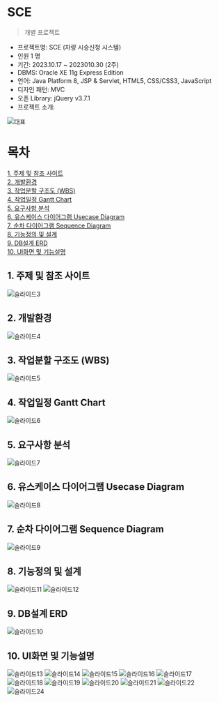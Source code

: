 SCE
==========
> 개별 프로젝트

- 프로젝트명: SCE (차량 시승신청 시스템) <br>
- 인원 1 명<br>
- 기간: 2023.10.17 ~ 2023010.30 (2주) <br>
- DBMS: Oracle XE 11g Express Edition <br>
- 언어: Java Platform 8, JSP & Servlet, HTML5, CSS/CSS3, JavaScript
- 디자인 패턴: MVC <br>
- 오픈 Library: jQuery v3.7.1
- 프로젝트 소개: 

![대표](https://github.com/BJEYEON/SCE_1stProject/assets/137759379/822345e2-6d58-4ea8-b96a-fe34bb29e49b)


# 목차
[1. 주제 및 참조 사이트](https://github.com/BJEYEON/SCE_1stProject#1-%EC%A3%BC%EC%A0%9C-%EB%B0%8F-%EC%B0%B8%EC%A1%B0-%EC%82%AC%EC%9D%B4%ED%8A%B8)<br>
[2. 개발환경](https://github.com/BJEYEON/SCE_1stProject#2-%EA%B0%9C%EB%B0%9C%ED%99%98%EA%B2%BD)<br>
[3. 작업분할 구조도 (WBS)](https://github.com/BJEYEON/SCE_1stProject#3-%EC%9E%91%EC%97%85%EB%B6%84%ED%95%A0-%EA%B5%AC%EC%A1%B0%EB%8F%84-wbs)<br>
[4. 작업일정 Gantt Chart](https://github.com/BJEYEON/SCE_1stProject#4-%EC%9E%91%EC%97%85%EC%9D%BC%EC%A0%95-gantt-chart)<br>
[5. 요구사항 분석](https://github.com/BJEYEON/SCE_1stProject#5-%EC%9A%94%EA%B5%AC%EC%82%AC%ED%95%AD-%EB%B6%84%EC%84%9D)<br>
[6. 유스케이스 다이어그램 Usecase Diagram](https://github.com/BJEYEON/SCE_1stProject#6-%EC%9C%A0%EC%8A%A4%EC%BC%80%EC%9D%B4%EC%8A%A4-%EB%8B%A4%EC%9D%B4%EC%96%B4%EA%B7%B8%EB%9E%A8-usecase-diagram)<br>
[7. 순차 다이어그램 Sequence Diagram](https://github.com/BJEYEON/SCE_1stProject#7-%EC%88%9C%EC%B0%A8-%EB%8B%A4%EC%9D%B4%EC%96%B4%EA%B7%B8%EB%9E%A8-sequence-diagram)<br>
[8. 기능정의 및 설계](https://github.com/BJEYEON/SCE_1stProject#8-%EA%B8%B0%EB%8A%A5%EC%A0%95%EC%9D%98-%EB%B0%8F-%EC%84%A4%EA%B3%84)<br>
[9. DB설계 ERD](https://github.com/BJEYEON/SCE_1stProject#9-db%EC%84%A4%EA%B3%84-erd)<br>
[10. UI화면 및 기능설명](https://github.com/BJEYEON/SCE_1stProject#10-ui%ED%99%94%EB%A9%B4-%EB%B0%8F-%EA%B8%B0%EB%8A%A5%EC%84%A4%EB%AA%85)<br>

## 1. 주제 및 참조 사이트
![슬라이드3](https://github.com/BJEYEON/SCE_1stProject/assets/137759379/549e2968-1c4d-4f9b-b069-3020f2419fab)
## 2. 개발환경
![슬라이드4](https://github.com/BJEYEON/SCE_1stProject/assets/137759379/20599d85-aba5-47d3-bb66-8788c78bbe77)
## 3. 작업분할 구조도 (WBS)
![슬라이드5](https://github.com/BJEYEON/SCE_1stProject/assets/137759379/1001712e-4b20-47eb-9b52-ef8feb2c1260)
## 4. 작업일정 Gantt Chart
![슬라이드6](https://github.com/BJEYEON/SCE_1stProject/assets/137759379/20f6db12-5dac-4283-8472-903b37ef5c7c)
## 5. 요구사항 분석
![슬라이드7](https://github.com/BJEYEON/SCE_1stProject/assets/137759379/a7b79104-3970-4a48-b147-e0201e3b9023)
## 6. 유스케이스 다이어그램 Usecase Diagram
![슬라이드8](https://github.com/BJEYEON/SCE_1stProject/assets/137759379/94ebfebe-bd70-4915-b2c2-aab30e1e0cd3)
## 7. 순차 다이어그램 Sequence Diagram
![슬라이드9](https://github.com/BJEYEON/SCE_1stProject/assets/137759379/e896a4e2-bccc-4fb1-a5a8-e160e83185b7)
## 8. 기능정의 및 설계
![슬라이드11](https://github.com/BJEYEON/SCE_1stProject/assets/137759379/9e1d4d1b-8b14-4782-a9b2-d14db00714ab)
![슬라이드12](https://github.com/BJEYEON/SCE_1stProject/assets/137759379/9ec51686-c850-4266-a7aa-47a35bc2772d)
## 9. DB설계 ERD
![슬라이드10](https://github.com/BJEYEON/SCE_1stProject/assets/137759379/823469b1-59a6-4b21-9096-6a264ad3eae3)

## 10. UI화면 및 기능설명
![슬라이드13](https://github.com/BJEYEON/SCE_1stProject/assets/137759379/109ced82-f932-44c8-8dda-49872e37e4a1)
![슬라이드14](https://github.com/BJEYEON/SCE_1stProject/assets/137759379/c1628fdd-d86e-4775-a8b3-54462bfb2677)
![슬라이드15](https://github.com/BJEYEON/SCE_1stProject/assets/137759379/124a19c4-1961-4541-821c-25615ffc0d7b)
![슬라이드16](https://github.com/BJEYEON/SCE_1stProject/assets/137759379/a95831a2-210c-441e-9a79-c27ff9f31edf)
![슬라이드17](https://github.com/BJEYEON/SCE_1stProject/assets/137759379/7f8ccbb1-e04e-49f5-a60d-d54c6e98e778)
![슬라이드18](https://github.com/BJEYEON/SCE_1stProject/assets/137759379/a5b03499-7127-4c62-bb3a-31bc9025d576)
![슬라이드19](https://github.com/BJEYEON/SCE_1stProject/assets/137759379/a0837230-5e77-4105-899e-ad23e4ebb008)
![슬라이드20](https://github.com/BJEYEON/SCE_1stProject/assets/137759379/4f0e8395-7676-4300-a097-248786691261)
![슬라이드21](https://github.com/BJEYEON/SCE_1stProject/assets/137759379/4d896bbe-0b1e-44b7-83b7-04d372ef6fd6)
![슬라이드22](https://github.com/BJEYEON/SCE_1stProject/assets/137759379/79aa184e-00cc-4592-9189-46222db5ced2)
![슬라이드24](https://github.com/BJEYEON/SCE_1stProject/assets/137759379/7fa7cefd-8914-4170-ad64-26d5bbb21ded)